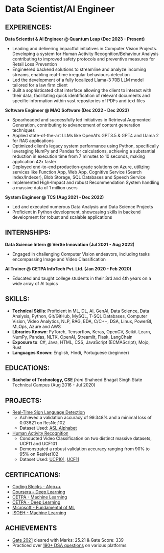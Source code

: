 # Data Scientist/AI Engineer

## EXPERIENCES:
**Data Scientist & AI Engineer @ Quantum Leap (Dec 2023 - Present)**
- Leading and delivering impactful initiatives in Computer Vision Projects. Developing a system for Human Activity Recognition/Behaviour Analysis contributing to improved safety protocols and preventive measures for Retail Loss Prevention
- Engineered backend solutions to streamline and analyze incoming streams, enabling real-time irregular behaviours detection
- Led the development of a fully localized Llama-3 70B LLM model tailored for a law firm client
- Built a sophisticated chat interface allowing the client to interact with their data, facilitating quick identification of relevant documents and specific information within vast repositories of PDFs and text files

**Software Engineer @ MAQ Software (Dec 2022 - Dec 2023)**
- Spearheaded and successfully led initiatives in Retrieval Augmented Generation, contributing to advancement of content generation techniques
- Applied state-of-the-art LLMs like OpenAI’s GPT3.5 \& GPT4  and Llama 2 for RAG applications
- Optimized client’s legacy system performance using Python, specifically leveraging NumPy and Pandas for calculations, achieving a substantial reduction in execution time from 7 minutes to 10 seconds, making application 42x faster
- Deployed end-to-end production-grade solutions on Azure, utilizing services like Function App, Web App, Cognitive Service (Search Index/Indexer), Blob Storage, SQL Databases and Speech Service
- Implemented High-Impact and robust Recommendation System handling a massive data of 1 million users

**System Engineer @ TCS (Aug 2021 - Dec 2022)**
- Led and executed numerous Data Analysis and Data Science Projects
- Proficient in Python development, showcasing skills in backend development for robust and scalable applications

## INTERNSHIPS:

**Data Science Intern @ VerSe Innovation (Jul 2021 - Aug 2022)**
- Engaged in challenging Computer Vision endeavors, including tasks encompassing Image and Video Classification

**AI Trainer @ CETPA InfoTech Pvt. Ltd. (Jan 2020 - Feb 2020)**
- Educated and taught college students in their 3rd and 4th years on a wide array of AI topics

## SKILLS:
- **Technical Skills**: Proficient in ML, DL, AI, GenAI, Data Science, Data Analysis, Python, Git/GitHub, MySQL, T-SQL Databases, Computer Vision, Video Analytics, NLP, RAG, EDA, C/C++, DSA, Linux, PowerBI, MLOps, Azure and AWS
- **Libraries Known**: PyTorch, Tensorflow, Keras, OpenCV, Scikit-Learn, NumPy, Pandas, NLTK, OpenAI, Streamlit, Flask, LangChain
- **Exposure to**: C#, Java, HTML, CSS, JavaScript (ECMAScript), Mojo, Rust
- **Languages Known**: English, Hindi, Portuguese (beginner)

## EDUCATIONS:
- **Bachelor of Technology, CSE** _from_ Shaheed Bhagat Singh State Technical Campus (Aug 2016 - Jul 2020)

## PROJECTS:
- [Real-Time Sign Language Detection](https://github.com/ashuguptahere/sign-language-detection)
    - Achieved a validation accuracy of 99.348% and a minimal loss of 0.03621 on ResNet102
    - Dataset Used: [ASL Alphabet](https://www.kaggle.com/grassknoted/asl-alphabet)
- [Human Activity Recognition](https://github.com/ashuguptahere/video-classification-ucf101)
    - Conducted Video Classification on two distinct massive datasets, UCF11 and UCF101
    - Demonstrated a robust validation accuracy ranging from 90% to 95% on ResNet102
    - Dataset Used: [UCF101](https://www.kaggle.com/ashuguptahere/video-classification-ucf101), [UCF11](https://www.kaggle.com/ashuguptahere/video-classification-ucf11)

## CERTIFICATIONS:
- [Coding Blocks - Algo++](https://drive.google.com/file/d/1hiyOK3MlFXi0583gJTVbafHLXmegdTvS/view?usp=sharing)
- [Coursera - Deep Learning](https://www.coursera.org/account/accomplishments/specialization/certificate/UCE9XTXVFWEW)
- [CETPA - Machine Learning](https://drive.google.com/file/d/1mK1c-I2CtkLyqJjuNWmpbe8s171mp99e/view?usp=sharing)
- [CETPA - Deep Learning](https://drive.google.com/file/d/1T7H8U4ZWa9Rv8AQLp2j44RJvE-3HzsC-/view?usp=sharing)
- [Microsoft - Fundamental of ML](https://drive.google.com/file/d/1SSPmCUa9mdKV8BjQj_RvWyFiPn-vGKpz/view?usp=sharing)
- [ISOEH - Machine Learning](https://drive.google.com/file/d/1Pk-nYnK60L8UbcFB3BfSbxoZ3xy0Froh/view)

## ACHIEVEMENTS
- [Gate 2021](https://drive.google.com/file/d/1ARz_BLLcELOdsD-tSp_IxuJ8UMXhP7_6/view?usp=share_link) cleared with Marks: 25.21 & Gate Score: 339
- Practiced over [190+ DSA questions](https://codolio.com/profile/ashuguptahere) on various platforms